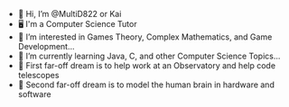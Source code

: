 - 👋 Hi, I’m @MultiD822 or Kai
- 🖥️ I'm a Computer Science Tutor 
- 👀 I’m interested in Games Theory, Complex Mathematics, and Game Development...
- 🌱 I’m currently learning Java, C, and other Computer Science Topics...
- 🔭 First far-off dream is to help work at an Observatory and help code telescopes
- 🧠 Second far-off dream is to model the human brain in hardware and software
<!---
MultiD822/MultiD822 is a ✨ special ✨ repository because its `README.md` (this file) appears on your GitHub profile.
You can click the Preview link to take a look at your changes.
--->
